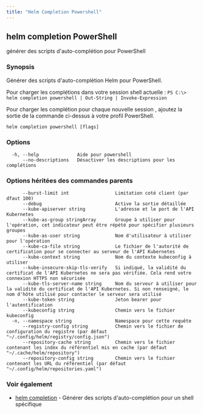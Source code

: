 ```yaml
---
title: "Helm Completion Powershell"
---
```


## helm completion PowerShell

générer des scripts d'auto-complétion pour PowerShell

### Synopsis

Générer des scripts d'auto-complétion Helm pour PowerShell.

Pour charger les complétions dans votre session shell actuelle :
`PS C:\> helm completion powershell | Out-String | Invoke-Expression`

Pour charger les complétion pour chaque nouvelle session , ajoutez la sortie de la commande ci-dessus à votre profil PowerShell.


```
helm completion powershell [flags]
```

### Options

```
  -h, --help              Aide pour powershell
      --no-descriptions   Désactiver les descriptions pour les complétions
```

### Options héritées des commandes parents

```
      --burst-limit int                 Limitation coté client (par dfaut 100)
      --debug                           Active la sortie détaillée
      --kube-apiserver string           L'adresse et le port de l'API Kubernetes
      --kube-as-group stringArray       Groupe à utiliser pour l'opération, cet indicateur peut être répété pour spécifier plusieurs groupes
      --kube-as-user string             Nom d'utilisateur à utiliser pour l'opération
      --kube-ca-file string             Le fichier de l'autorité de certification pour se connecter au serveur de l'API Kubernetes
      --kube-context string             Nom du contexte kubeconfig à utiliser
      --kube-insecure-skip-tls-verify   Si indiqué, la validité du certificat de l'API Kubernetes ne sera pas vérifiée. Cela rend votre connexion HTTPS non sécurisée
      --kube-tls-server-name string     Nom du serveur à utiliser pour la validité du certificat de l'API Kubernetes. Si non renseigné, le nom d'hôte utilisé pour contacter le serveur sera utilisé
      --kube-token string               Jeton bearer pour l'autentification
      --kubeconfig string               Chemin vers le fichier kubeconfig
  -n, --namespace string                Namespace pour cette requête
      --registry-config string          Chemin vers le fichier de configuration du registre (par défaut "~/.config/helm/registry/config.json")
      --repository-cache string         Chemin vers le fichier contenant les index du référentiel mis en cache (par défaut "~/.cache/helm/repository")
      --repository-config string        Chemin vers le fichier contenant les URL du référentiel (par défaut "~/.config/helm/repositories.yaml")
```

### Voir également
* [helm completion](helm_completion.md) - Générer des scripts d'auto-complétion pour un shell spécifique
